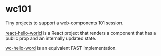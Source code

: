 # wc101

Tiny projects to support a web-components 101 session.

[react-hello-world](./react-hello-world/) is a React project that renders a component that has a public prop and an internally updated state.

[wc-hello-word](./wc-hello-world/) is an equivalent FAST implementation.